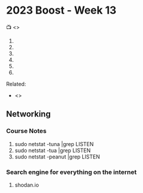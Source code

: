 # 2023 Boost - Week 13

📺 <>

1. 
1. 
1. 
1. 
1. 
1. 

Related:

* <>

## Networking
### Course Notes

1. sudo netstat -tuna |grep LISTEN
1. sudo netstat -tua |grep LISTEN
1. sudo netstat -peanut |grep LISTEN

### Search engine for everything on the internet
1. shodan.io
